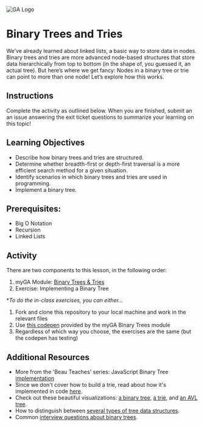 ![GA Logo](https://ga-dash.s3.amazonaws.com/production/assets/logo-9f88ae6c9c3871690e33280fcf557f33.png)

# Binary Trees and Tries

We’ve already learned about linked lists, a basic way to store data in nodes. Binary trees and tries are more advanced node-based structures that store data hierarchically from top to bottom (in the shape of, you guessed it, an actual tree). But here’s where we get fancy: Nodes in a binary tree or trie can point to more than one node! Let’s explore how this works.

## Instructions 

Complete the activity as outlined below. When you are finished, submit an an issue answering the exit ticket questions to summarize your learning on this topic! 

## Learning Objectives 

- Describe how binary trees and tries are structured.
- Determine whether breadth-first or depth-first traversal is a more efficient search method for a given situation.
- Identify scenarios in which binary trees and tries are used in programming.
- Implement a binary tree.

## Prerequisites: 
* Big O Notation
* Recursion
* Linked Lists

## Activity

There are two components to this lesson, in the following order: 
1. myGA Module: [Binary Trees & Tries](https://my.generalassemb.ly/activities/8)
2. Exercise: Implementing a Binary Tree

**To do the in-class exercises, you can either...* 

1. Fork and clone this repository to your local machine and work in the relevant files
1. Use [this codepen](https://codepen.io/GAmarketing/pen/jJOxBd) provided by the myGA Binary Trees module
1. Regardless of which way you choose, the exercises are the same (but the codepen has testing)

## Additional Resources
* More from the 'Beau Teaches' series: JavaScript Binary Tree [implementation](https://www.youtube.com/watch?v=5cU1ILGy6dM)
* Since we don't cover how to build a trie, read about how it's implemented in code [here](https://github.com/trekhleb/javascript-algorithms/tree/master/src/data-structures/trie).
* Check out these beautiful visualizations: [a binary tree](https://www.cs.usfca.edu/~galles/visualization/BST.html), [a trie](https://www.cs.usfca.edu/~galles/visualization/Trie.html), and [an AVL tree](https://www.cs.usfca.edu/~galles/visualization/AVLtree.html).
* How to distinguish between [several types of tree data structures](https://github.com/trekhleb/javascript-algorithms/tree/master/src/data-structures/tree).
* Common [interview questions about binary trees](https://medium.com/@codingfreak/binary-tree-interview-questions-and-practice-problems-439df7e5ea1f).

